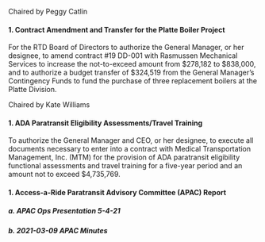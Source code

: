 Chaired by Peggy Catlin

#### 1. Contract Amendment and Transfer for the Platte Boiler Project

For the RTD Board of Directors to authorize the General Manager, or her designee, to amend contract #19 DD-001 with Rasmussen Mechanical Services to increase the not-to-exceed amount from $278,182 to $838,000, and to authorize a budget transfer of $324,519 from the General Manager’s Contingency Funds to fund the purchase of three replacement boilers at the Platte Division.

Chaired by Kate Williams

#### 1. ADA Paratransit Eligibility Assessments/Travel Training

To authorize the General Manager and CEO, or her designee, to execute all documents necessary to enter into a contract with Medical Transportation Management, Inc. (MTM) for the provision of ADA paratransit eligibility functional assessments and travel training for a five-year period and an amount not to exceed $4,735,769.

#### 1. Access-a-Ride Paratransit Advisory Committee (APAC) Report

##### a. APAC Ops Presentation 5-4-21

##### b. 2021-03-09 APAC Minutes